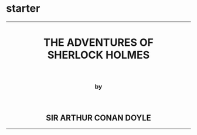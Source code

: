 # starter
  <body>
  	  <center>
  	  <hr size="3" noshade>
    <h1>THE ADVENTURES OF <br>SHERLOCK HOLMES</h1>
        <br>
      <h3>by</h3>
         <br>
    <h2>SIR ARTHUR CONAN DOYLE</h2>
       <hr size="3" noshade>
        <center>
 
